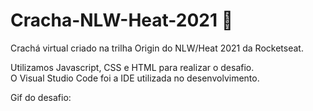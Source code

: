 # Cracha-NLW-Heat-2021 :rocket:

Crachá virtual criado na trilha Origin do NLW/Heat 2021 da Rocketseat.

Utilizamos Javascript, CSS e HTML para realizar o desafio. <br>
O Visual Studio Code foi a IDE utilizada no desenvolvimento. <br>

Gif do desafio: <br>
